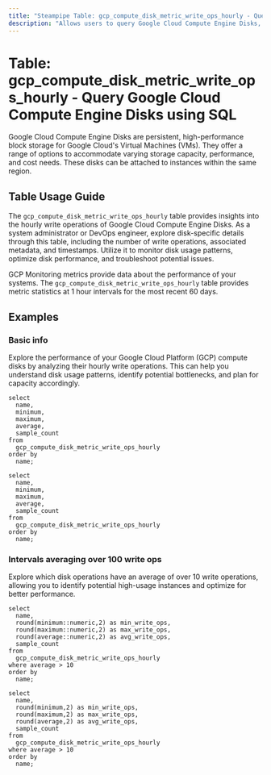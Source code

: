 ```yaml
---
title: "Steampipe Table: gcp_compute_disk_metric_write_ops_hourly - Query Google Cloud Compute Engine Disks using SQL"
description: "Allows users to query Google Cloud Compute Engine Disks, specifically the hourly write operations metrics, providing insights into disk usage patterns and potential performance issues."
---
```


# Table: gcp_compute_disk_metric_write_ops_hourly - Query Google Cloud Compute Engine Disks using SQL

Google Cloud Compute Engine Disks are persistent, high-performance block storage for Google Cloud's Virtual Machines (VMs). They offer a range of options to accommodate varying storage capacity, performance, and cost needs. These disks can be attached to instances within the same region.

## Table Usage Guide

The `gcp_compute_disk_metric_write_ops_hourly` table provides insights into the hourly write operations of Google Cloud Compute Engine Disks. As a system administrator or DevOps engineer, explore disk-specific details through this table, including the number of write operations, associated metadata, and timestamps. Utilize it to monitor disk usage patterns, optimize disk performance, and troubleshoot potential issues.

GCP Monitoring metrics provide data about the performance of your systems. The `gcp_compute_disk_metric_write_ops_hourly` table provides metric statistics at 1 hour intervals for the most recent 60 days.

## Examples

### Basic info
Explore the performance of your Google Cloud Platform (GCP) compute disks by analyzing their hourly write operations. This can help you understand disk usage patterns, identify potential bottlenecks, and plan for capacity accordingly.

```sql+postgres
select
  name,
  minimum,
  maximum,
  average,
  sample_count
from
  gcp_compute_disk_metric_write_ops_hourly
order by
  name;
```

```sql+sqlite
select
  name,
  minimum,
  maximum,
  average,
  sample_count
from
  gcp_compute_disk_metric_write_ops_hourly
order by
  name;
```

### Intervals averaging over 100 write ops
Explore which disk operations have an average of over 10 write operations, allowing you to identify potential high-usage instances and optimize for better performance.

```sql+postgres
select
  name,
  round(minimum::numeric,2) as min_write_ops,
  round(maximum::numeric,2) as max_write_ops,
  round(average::numeric,2) as avg_write_ops,
  sample_count
from
  gcp_compute_disk_metric_write_ops_hourly
where average > 10
order by
  name;
```

```sql+sqlite
select
  name,
  round(minimum,2) as min_write_ops,
  round(maximum,2) as max_write_ops,
  round(average,2) as avg_write_ops,
  sample_count
from
  gcp_compute_disk_metric_write_ops_hourly
where average > 10
order by
  name;
```